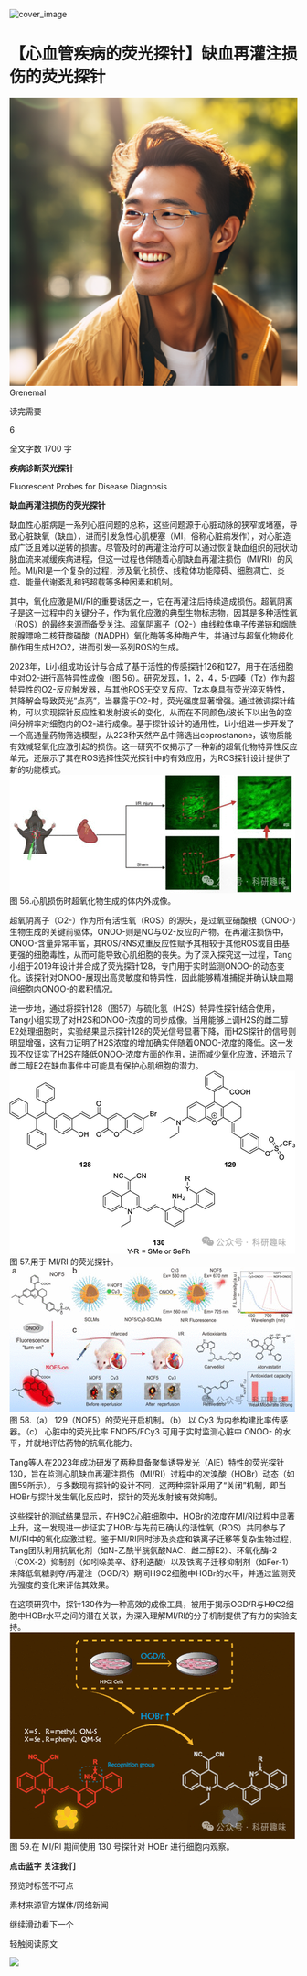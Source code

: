 ﻿![cover_image](https://mmbiz.qpic.cn/mmbiz_jpg/wzBk7nZmzgrqvHkPUmibOBGeW7sMYQlFia3fANJiaZDrIVsQtWZgOzIZlkHdZCRu4gIpM9cibZwZDEKpvTZHRfZd2A/0?wx_fmt=jpeg) 

#  【心血管疾病的荧光探针】缺血再灌注损伤的荧光探针 
 


![](../asset/2024-06-17_756fa716fc6c1518e56539330f1e49f0_0.png)
Grenemal

读完需要

6

全文字数 1700 字

**疾病诊断荧光探针**

Fluorescent Probes for Disease Diagnosis

**缺血再灌注损伤的荧光探针**

缺血性心脏病是一系列心脏问题的总称，这些问题源于心脏动脉的狭窄或堵塞，导致心脏缺氧（缺血），进而引发急性心肌梗塞（MI，俗称心脏病发作），对心脏造成广泛且难以逆转的损害。尽管及时的再灌注治疗可以通过恢复缺血组织的冠状动脉血流来减缓疾病进程，但这一过程也伴随着心肌缺血再灌注损伤（MI/RI）的风险。MI/RI是一个复杂的过程，涉及氧化损伤、线粒体功能障碍、细胞凋亡、炎症、能量代谢紊乱和钙超载等多种因素和机制。

其中，氧化应激是MI/RI的重要诱因之一，它在再灌注后持续造成损伤。超氧阴离子是这一过程中的关键分子，作为氧化应激的典型生物标志物，因其是多种活性氧（ROS）的最终来源而备受关注。超氧阴离子（O2-）由线粒体电子传递链和烟酰胺腺嘌呤二核苷酸磷酸（NADPH）氧化酶等多种酶产生，并通过与超氧化物歧化酶作用生成H2O2，进而引发一系列ROS的生成。

2023年，Li小组成功设计与合成了基于活性的传感探针126和127，用于在活细胞中对O2-进行高特异性成像（图 56）。研究发现，1，2，4，5-四嗪（Tz）作为超特异性的O2-反应触发器，与其他ROS无交叉反应。Tz本身具有荧光淬灭特性，其降解会导致荧光”点亮”，当暴露于O2-时，荧光强度显著增强。通过微调探针结构，可以实现探针反应性和发射波长的变化，从而在不同颜色/波长下以出色的空间分辨率对细胞内的O2-进行成像。基于探针设计的通用性，Li小组进一步开发了一个高通量药物筛选模型，从223种天然产品中筛选出coprostanone，该物质能有效减轻氧化应激引起的损伤。这一研究不仅揭示了一种新的超氧化物特异性反应单元，还展示了其在ROS选择性荧光探针中的有效应用，为ROS探针设计提供了新的功能模式。
![](../asset/2024-06-17_64cdb333e6f4b55a4c41eb61ff77d0d4_1.png)
图 56.心肌损伤时超氧化物生成的体内外成像。

超氧阴离子（O2-）作为所有活性氧（ROS）的源头，是过氧亚硝酸根（ONOO-）生物生成的关键前驱体，ONOO-则是NO与O2-反应的产物。在再灌注损伤中，ONOO-含量异常丰富，其ROS/RNS双重反应性赋予其相较于其他ROS或自由基更强的细胞毒性，从而可能导致心肌细胞的丧失。为了深入探究这一过程，Tang小组于2019年设计并合成了荧光探针128，专门用于实时监测ONOO-的动态变化。该探针对ONOO-展现出高灵敏度和特异性，因此能够精准捕捉并确认缺血期间细胞内ONOO-的累积情况。

进一步地，通过将探针128（图57）与硫化氢（H2S）特异性探针结合使用，Tang小组实现了对H2S和ONOO-浓度的同步成像。当用能够上调H2S的雌二醇E2处理细胞时，实验结果显示探针128的荧光信号显著下降，而H2S探针的信号则明显增强，这有力证明了H2S浓度的增加确实伴随着ONOO-浓度的降低。这一发现不仅证实了H2S在降低ONOO-浓度方面的作用，进而减少氧化应激，还暗示了雌二醇E2在缺血事件中可能具有保护心肌细胞的潜力。
![](../asset/2024-06-17_dcefbd83a34ebad9b19b626edd66515a_2.png)
图 57.用于 MI/RI 的荧光探针。
![](../asset/2024-06-17_0f1c19a189726096303c81364a2adb2c_3.png)
图 58.（a） 129（NOF5）的荧光开启机制。（b） 以 Cy3 为内参构建比率传感器。（c） 心脏中的荧光比率 FNOF5/FCy3 可用于实时监测心脏中 ONOO- 的水平，并就地评估药物的抗氧化能力。

Tang等人在2023年成功研发了两种具备聚集诱导发光（AIE）特性的荧光探针130，旨在监测心肌缺血再灌注损伤（MI/RI）过程中的次溴酸（HOBr）动态（如图59所示）。与多数现有探针的设计不同，这两种探针采用了“关闭”机制，即当HOBr与探针发生氧化反应时，探针的荧光发射被有效抑制。

这些探针的测试结果显示，在H9C2心脏细胞中，HOBr的浓度在MI/RI过程中显著上升，这一发现进一步证实了HOBr与先前已确认的活性氧（ROS）共同参与了MI/RI中的氧化应激过程。鉴于MI/RI同时涉及炎症和铁离子迁移等复杂生物过程，Tang团队利用抗氧化剂（如N-乙酰半胱氨酸NAC、雌二醇E2）、环氧化酶-2（COX-2）抑制剂（如吲哚美辛、舒利迭酸）以及铁离子迁移抑制剂（如Fer-1）来降低氧糖剥夺/再灌注（OGD/R）期间H9C2细胞中HOBr的水平，并通过监测荧光强度的变化来评估其效果。

在这项研究中，探针130作为一种高效的成像工具，被用于揭示OGD/R与H9C2细胞中HOBr水平之间的潜在关联，为深入理解MI/RI的分子机制提供了有力的实验支持。
![](../asset/2024-06-17_de24a7329d02bd5c8320deb0299d6864_4.png)
图 59.在 MI/RI 期间使用 130 号探针对 HOBr 进行细胞内观察。

**点击蓝字 关注我们**

预览时标签不可点

素材来源官方媒体/网络新闻

  继续滑动看下一个 

 轻触阅读原文 

  ![](http://mmbiz.qpic.cn/mmbiz_png/wzBk7nZmzgq7v9Dg22Sz7VtfIJUOJaRx0AfgRtlrKZzKwOhTlicicAor2tvrgf1LUONnpYH3wKPRRrtL6nCvs0tQ/0?wx_fmt=png)  

